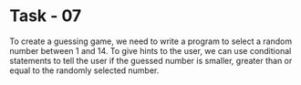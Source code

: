 # Task - 07

To create a guessing game, we need to write a program to select a random number between 1 and 14. To give hints to the user, we can use conditional statements to tell the user if the guessed number is smaller, greater than or equal to the randomly selected number.
